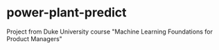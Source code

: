 # power-plant-predict

Project from Duke University course "Machine Learning Foundations for Product Managers"
